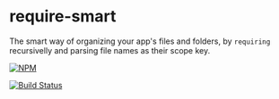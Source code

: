 # require-smart
The smart way of organizing your app's files and folders, by `requiring` recursivelly and parsing file names as their scope key.

[![NPM](npm-image)](npm-url)

[![Build Status](build-status-image)](http://travis-ci.org/troygoode/node-require-directory)

[build-status-image]: https://secure.travis-ci.org/ivanseidel/node-require-smart.png
[npm-image]: https://nodei.co/npm/require-smart.png?downloads=true&stars=true
[npm-url]: https://nodei.co/npm/require-smart